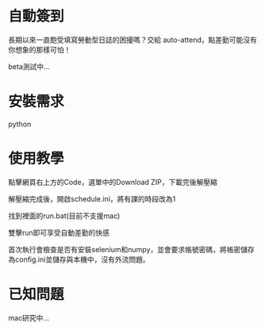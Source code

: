 # 自動簽到

長期以來一直飽受填寫勞動型日誌的困擾嗎？交給 auto-attend，點差勤可能沒有你想象的那樣可怕！

beta測試中...

# 安裝需求

python

# 使用教學

點擊網頁右上方的Code，選單中的Download ZIP，下載完後解壓縮

解壓縮完成後，開啟schedule.ini，將有課的時段改為1

找到裡面的run.bat(目前不支援mac)

雙擊run即可享受自動差勤的快感

首次執行會檢查是否有安裝selenium和numpy，並會要求帳號密碼，將帳密儲存為config.ini並儲存與本機中，沒有外流問題。

# 已知問題

mac研究中...
